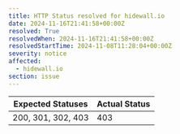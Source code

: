 ```yaml
---
title: HTTP Status resolved for hidewall.io
date: 2024-11-16T21:41:58+00:00Z
resolved: True
resolvedWhen: 2024-11-16T21:41:58+00:00Z
resolvedStartTime: 2024-11-08T11:28:04+00:00Z
severity: notice
affected:
  - hidewall.io
section: issue
---
```


| Expected Statuses | Actual Status  |
|-------------------|----------------|
| 200, 301, 302, 403 | 403 |
